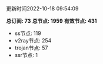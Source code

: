 更新时间2022-10-18 09:54:09

**总订阅: 73**
**总节点: 1959**
**有效节点: 431**
- ss节点: 119
- v2ray节点: 254
- trojan节点: 57
- ssr节点: 1
